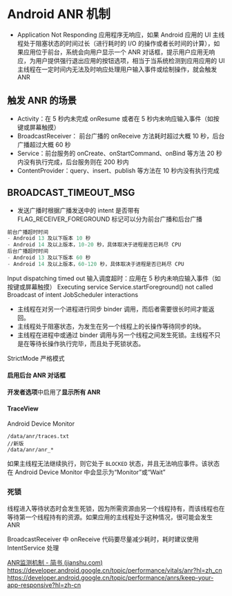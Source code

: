 # Android ANR 机制
- Application Not Responding 应用程序无响应，如果 Android 应用的 UI 主线程处于阻塞状态的时间过长（进行耗时的 I/O 的操作或者长时间的计算），如果应用位于前台，系统会向用户显示一个 ANR 对话框，提示用户应用无响应，为用户提供强行退出应用的按钮选项，相当于当系统检测到应用应用的 UI 主线程在一定时间内无法及时响应处理用户输入事件或绘制操作，就会触发 ANR

## 触发 ANR 的场景
- Activity：在 5 秒内未完成 onResume 或者在 5 秒内未响应输入事件（如按键或屏幕触摸）
- BroadcastReceiver： 前台广播的 onReceive 方法耗时超过大概 10 秒，后台广播超过大概 60 秒
- Service：前台服务的 onCreate、onStartCommand、onBind 等方法 20 秒内没有执行完成，后台服务则在 200 秒内
- ContentProvider：query、insert、publish 等方法在 10 秒内没有执行完成

## BROADCAST_TIMEOUT_MSG
- 发送广播时根据广播发送中的 intent 是否带有 FLAG_RECEIVER_FOREGROUND 标记可以分为前台广播和后台广播

```java
前台广播超时时间
- Android 13 及以下版本 10 秒
- Android 14 及以上版本，10-20 秒，具体取决于进程是否已耗尽 CPU
后台广播超时时间
- Android 13 及以下版本 60 秒
- Android 14 及以上版本，60-120 秒，具体取决于进程是否已耗尽 CPU
```

 














Input dispatching timed out 输入调度超时：应用在 5 秒内未响应输入事件（如按键或屏幕触摸）
Executing service
Service.startForeground() not called
Broadcast of intent
JobScheduler interactions

- 主线程在对另一个进程进行同步 binder 调用，而后者需要很长时间才能返回。
- 主线程处于阻塞状态，为发生在另一个线程上的长操作等待同步的块。
- 主线程在进程中或通过 binder 调用与另一个线程之间发生死锁。主线程不只是在等待长操作执行完毕，而且处于死锁状态。


StrictMode 严格模式

#### 启用后台 ANR 对话框

**开发者选项**中启用了**显示所有 ANR** 



#### TraceView

Android Device Monitor



```
/data/anr/traces.txt
//新版
/data/anr/anr_*
```



如果主线程无法继续执行，则它处于 `BLOCKED` 状态，并且无法响应事件。该状态在 Android Device Monitor 中会显示为“Monitor”或“Wait”



### 死锁

线程进入等待状态时会发生死锁，因为所需资源由另一个线程持有，而该线程也在等待第一个线程持有的资源。如果应用的主线程处于这种情况，很可能会发生 ANR




 BroadcastReceiver 中 onReceive 代码要尽量减少耗时，耗时建议使用 IntentService 处理



[ANR监测机制 - 简书 (jianshu.com)](https://www.jianshu.com/p/ad1a84b6ec69)
https://developer.android.google.cn/topic/performance/vitals/anr?hl=zh_cn
https://developer.android.google.cn/topic/performance/anrs/keep-your-app-responsive?hl=zh-cn
